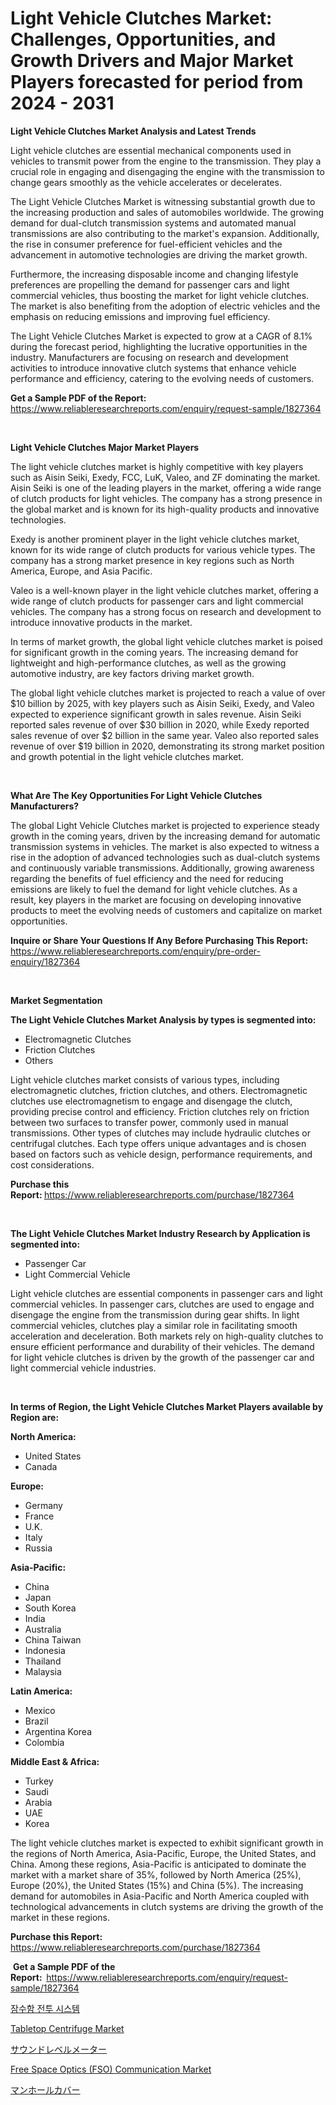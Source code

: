 <p><h1>Light Vehicle Clutches Market: Challenges, Opportunities, and Growth Drivers and Major Market Players forecasted for period from 2024 - 2031</h1></p><p><strong>Light Vehicle Clutches Market Analysis and Latest Trends</strong></p>
<p><p>Light vehicle clutches are essential mechanical components used in vehicles to transmit power from the engine to the transmission. They play a crucial role in engaging and disengaging the engine with the transmission to change gears smoothly as the vehicle accelerates or decelerates.</p><p>The Light Vehicle Clutches Market is witnessing substantial growth due to the increasing production and sales of automobiles worldwide. The growing demand for dual-clutch transmission systems and automated manual transmissions are also contributing to the market's expansion. Additionally, the rise in consumer preference for fuel-efficient vehicles and the advancement in automotive technologies are driving the market growth.</p><p>Furthermore, the increasing disposable income and changing lifestyle preferences are propelling the demand for passenger cars and light commercial vehicles, thus boosting the market for light vehicle clutches. The market is also benefiting from the adoption of electric vehicles and the emphasis on reducing emissions and improving fuel efficiency.</p><p>The Light Vehicle Clutches Market is expected to grow at a CAGR of 8.1% during the forecast period, highlighting the lucrative opportunities in the industry. Manufacturers are focusing on research and development activities to introduce innovative clutch systems that enhance vehicle performance and efficiency, catering to the evolving needs of customers.</p></p>
<p><strong>Get a Sample PDF of the Report:&nbsp;</strong> <a href="https://www.reliableresearchreports.com/enquiry/request-sample/1827364">https://www.reliableresearchreports.com/enquiry/request-sample/1827364</a></p>
<p>&nbsp;</p>
<p><strong>Light Vehicle Clutches Major Market Players</strong></p>
<p><p>The light vehicle clutches market is highly competitive with key players such as Aisin Seiki, Exedy, FCC, LuK, Valeo, and ZF dominating the market. Aisin Seiki is one of the leading players in the market, offering a wide range of clutch products for light vehicles. The company has a strong presence in the global market and is known for its high-quality products and innovative technologies. </p><p>Exedy is another prominent player in the light vehicle clutches market, known for its wide range of clutch products for various vehicle types. The company has a strong market presence in key regions such as North America, Europe, and Asia Pacific. </p><p>Valeo is a well-known player in the light vehicle clutches market, offering a wide range of clutch products for passenger cars and light commercial vehicles. The company has a strong focus on research and development to introduce innovative products in the market.</p><p>In terms of market growth, the global light vehicle clutches market is poised for significant growth in the coming years. The increasing demand for lightweight and high-performance clutches, as well as the growing automotive industry, are key factors driving market growth.</p><p>The global light vehicle clutches market is projected to reach a value of over $10 billion by 2025, with key players such as Aisin Seiki, Exedy, and Valeo expected to experience significant growth in sales revenue. Aisin Seiki reported sales revenue of over $30 billion in 2020, while Exedy reported sales revenue of over $2 billion in the same year. Valeo also reported sales revenue of over $19 billion in 2020, demonstrating its strong market position and growth potential in the light vehicle clutches market.</p></p>
<p>&nbsp;</p>
<p><strong>What Are The Key Opportunities For Light Vehicle Clutches Manufacturers?</strong></p>
<p><p>The global Light Vehicle Clutches market is projected to experience steady growth in the coming years, driven by the increasing demand for automatic transmission systems in vehicles. The market is also expected to witness a rise in the adoption of advanced technologies such as dual-clutch systems and continuously variable transmissions. Additionally, growing awareness regarding the benefits of fuel efficiency and the need for reducing emissions are likely to fuel the demand for light vehicle clutches. As a result, key players in the market are focusing on developing innovative products to meet the evolving needs of customers and capitalize on market opportunities.</p></p>
<p><strong>Inquire or Share Your Questions If Any Before Purchasing This Report:</strong> <a href="https://www.reliableresearchreports.com/enquiry/pre-order-enquiry/1827364">https://www.reliableresearchreports.com/enquiry/pre-order-enquiry/1827364</a></p>
<p>&nbsp;</p>
<p><strong>Market Segmentation</strong></p>
<p><strong>The Light Vehicle Clutches Market Analysis by types is segmented into:</strong></p>
<p><ul><li>Electromagnetic Clutches</li><li>Friction Clutches</li><li>Others</li></ul></p>
<p><p>Light vehicle clutches market consists of various types, including electromagnetic clutches, friction clutches, and others. Electromagnetic clutches use electromagnetism to engage and disengage the clutch, providing precise control and efficiency. Friction clutches rely on friction between two surfaces to transfer power, commonly used in manual transmissions. Other types of clutches may include hydraulic clutches or centrifugal clutches. Each type offers unique advantages and is chosen based on factors such as vehicle design, performance requirements, and cost considerations.</p></p>
<p><strong>Purchase this Report:&nbsp;</strong><a href="https://www.reliableresearchreports.com/purchase/1827364">https://www.reliableresearchreports.com/purchase/1827364</a></p>
<p>&nbsp;</p>
<p><strong>The Light Vehicle Clutches Market Industry Research by Application is segmented into:</strong></p>
<p><ul><li>Passenger Car</li><li>Light Commercial Vehicle</li></ul></p>
<p><p>Light vehicle clutches are essential components in passenger cars and light commercial vehicles. In passenger cars, clutches are used to engage and disengage the engine from the transmission during gear shifts. In light commercial vehicles, clutches play a similar role in facilitating smooth acceleration and deceleration. Both markets rely on high-quality clutches to ensure efficient performance and durability of their vehicles. The demand for light vehicle clutches is driven by the growth of the passenger car and light commercial vehicle industries.</p></p>
<p>&nbsp;</p>
<p><strong>In terms of Region, the Light Vehicle Clutches Market Players available by Region are:</strong></p>
<p>
    <p> <strong> North America: </strong>
        <ul>
            <li>United States</li>
            <li>Canada</li>
        </ul>
        </p> 
    <p> <strong> Europe: </strong>
        <ul>
            <li>Germany</li>
            <li>France</li>
            <li>U.K.</li>
            <li>Italy</li>
            <li>Russia</li>
        </ul>
        </p> 
    <p> <strong> Asia-Pacific: </strong>
        <ul>
            <li>China</li>
            <li>Japan</li>
            <li>South Korea</li>
            <li>India</li>
            <li>Australia</li>
            <li>China Taiwan</li>
            <li>Indonesia</li>
            <li>Thailand</li>
            <li>Malaysia</li>
        </ul>
        </p> 
    <p> <strong> Latin America: </strong>
        <ul>
            <li>Mexico</li>
            <li>Brazil</li>
            <li>Argentina Korea</li>
            <li>Colombia</li>
        </ul>
        </p> 
    <p> <strong> Middle East & Africa: </strong>
        <ul>
            <li>Turkey</li>
            <li>Saudi</li>
            <li>Arabia</li>
            <li>UAE</li>
            <li>Korea</li>
        </ul>
    </p>
    </p>
<p><p>The light vehicle clutches market is expected to exhibit significant growth in the regions of North America, Asia-Pacific, Europe, the United States, and China. Among these regions, Asia-Pacific is anticipated to dominate the market with a market share of 35%, followed by North America (25%), Europe (20%), the United States (15%) and China (5%). The increasing demand for automobiles in Asia-Pacific and North America coupled with technological advancements in clutch systems are driving the growth of the market in these regions.</p></p>
<p><strong>Purchase this Report: </strong><a href="https://www.reliableresearchreports.com/purchase/1827364">https://www.reliableresearchreports.com/purchase/1827364</a></p>
<p>&nbsp;<strong>Get a Sample PDF of the Report:&nbsp;&nbsp;</strong><a href="https://www.reliableresearchreports.com/enquiry/request-sample/1827364">https://www.reliableresearchreports.com/enquiry/request-sample/1827364</a></p>
<p><strong></strong></p>
<p><p><a href="https://medium.com/@hmwfmardz236/%EC%9E%A0%EC%88%98%ED%95%A8-%EC%A0%84%ED%88%AC-%EC%8B%9C%EC%8A%A4%ED%85%9C-%EC%8B%9C%EC%9E%A5%EC%9D%80-%EC%8B%9C%EC%9E%A5-%EC%A0%90%EC%9C%A0%EC%9C%A8-%ED%81%AC%EA%B8%B0-%EB%B0%8F-2031%EB%85%84%EA%B9%8C%EC%A7%80-%EC%98%88%EC%83%81%EB%90%98%EB%8A%94-%EC%98%88%EC%B8%A1%EC%97%90-%EC%B4%88%EC%A0%90%EC%9D%84-%EB%A7%9E%EC%B6%94%EA%B3%A0-%EC%9E%88%EC%8A%B5%EB%8B%88%EB%8B%A4-74b5e8e99bec">잠수함 전투 시스템</a></p><p><a href="https://simplistic-meeting-7ee.notion.site/Tabletop-Centrifuge-Market-Size-Share-Trends-Analysis-Report-By-Application-Regional-Outlook-Co-94145dc22dda49cab04d21ebcd4eadac">Tabletop Centrifuge Market</a></p><p><a href="https://medium.com/@sarahfahey88/%E3%82%B5%E3%82%A6%E3%83%B3%E3%83%89%E3%83%AC%E3%83%99%E3%83%AB%E3%83%A1%E3%83%BC%E3%82%BF%E3%83%BC%E5%B8%82%E5%A0%B4%E3%81%AE%E5%B1%95%E6%9C%9B-%E6%A5%AD%E7%95%8C%E6%A6%82%E8%A6%81%E3%81%A8%E4%BA%88%E6%B8%AC-2024%E5%B9%B4%E3%81%8B%E3%82%892031%E5%B9%B4-f0a3ba5ef66c">サウンドレベルメーター</a></p><p><a href="https://view.publitas.com/reportprime-1/free-space-optics-fso-communication-market-a-comprehensive-report-of-its-market-share-growth-trends-2023-2030/">Free Space Optics (FSO) Communication Market</a></p><p><a href="https://medium.com/@sarahfahey88/%E3%83%9E%E3%83%B3%E3%83%9B%E3%83%BC%E3%83%AB%E3%82%AB%E3%83%90%E3%83%BC%E5%B8%82%E5%A0%B4%E3%81%AE%E3%82%B7%E3%82%A7%E3%82%A2%E3%81%AE%E5%A4%89%E9%81%B7%E3%81%A8%E5%B8%82%E5%A0%B4%E6%88%90%E9%95%B7%E3%83%88%E3%83%AC%E3%83%B3%E3%83%892024%E5%B9%B4%E3%81%8B%E3%82%892031%E5%B9%B4%E3%81%BE%E3%81%A7-3675dc833e14">マンホールカバー</a></p></p>